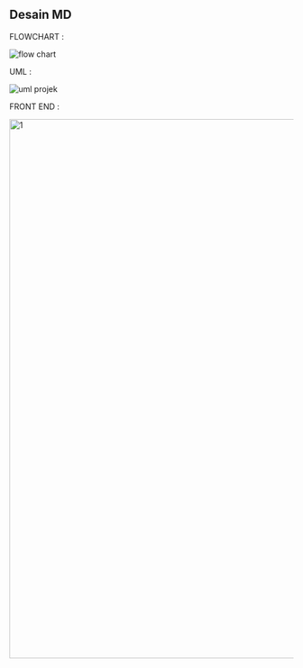 ## Desain MD

FLOWCHART :

![flow chart](https://github.com/runald77/project_CS50-INDONESIA_cinnaku/assets/39217507/f515b845-5feb-41ac-a9d5-6492d931c747)

UML :

![uml projek](https://github.com/runald77/project_CS50-INDONESIA_cinnaku/assets/39217507/fa83c1aa-3829-42fb-8728-56d7cabf1a38)

FRONT END :

<img width="957" alt="1" src="https://github.com/runald77/project_CS50-INDONESIA_cinnaku/assets/39217507/4b5a9402-a5ce-4230-aa60-279e85992ef8">

